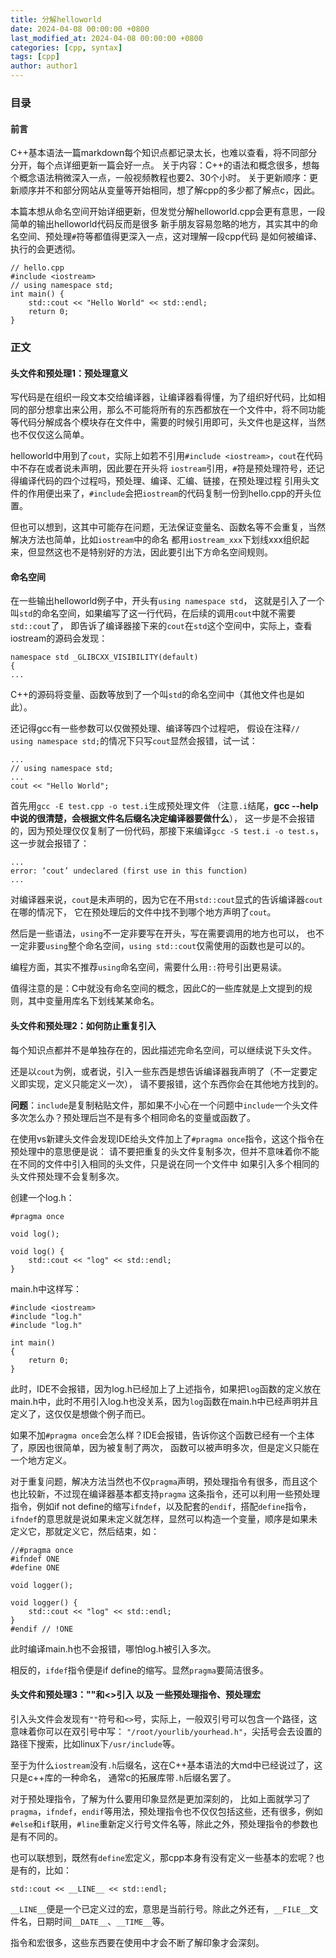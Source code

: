 ```yaml
---
title: 分解helloworld
date: 2024-04-08 00:00:00 +0800
last_modified_at: 2024-04-08 00:00:00 +0800
categories: [cpp, syntax]
tags: [cpp]
author: author1
---
```


### 目录

#### 前言

C++基本语法一篇markdown每个知识点都记录太长，也难以查看，将不同部分分开，每个点详细更新一篇会好一点。
关于内容：C++的语法和概念很多，想每个概念语法稍微深入一点，一般视频教程也要2、30个小时。
关于更新顺序：更新顺序并不和部分网站从变量等开始相同，想了解cpp的多少都了解点c，因此。

本篇本想从命名空间开始详细更新，但发觉分解helloworld.cpp会更有意思，一段简单的输出helloworld代码反而是很多
新手朋友容易忽略的地方，其实其中的命名空间、预处理`#`符等都值得更深入一点，这对理解一段cpp代码
是如何被编译、执行的会更透彻。

```
// hello.cpp
#include <iostream>
// using namespace std;
int main() {
	std::cout << "Hello World" << std::endl;
	return 0;
}
```

### 正文

#### 头文件和预处理1：预处理意义

写代码是在组织一段文本交给编译器，让编译器看得懂，为了组织好代码，比如相同的部分想拿出来公用，那么不可能将所有的东西都放在一个文件中，将不同功能等代码分解成各个模块存在文件中，需要的时候引用即可，头文件也是这样，当然也不仅仅这么简单。

helloworld中用到了`cout`，实际上如若不引用`#include <iostream>`，`cout`在代码中不存在或者说未声明，因此要在开头将
`iostream`引用，`#`符是预处理符号，还记得编译代码的四个过程吗，预处理、编译、汇编、链接，在预处理过程
引用头文件的作用便出来了，`#include`会把`iostream`的代码复制一份到hello.cpp的开头位置。

但也可以想到，这其中可能存在问题，无法保证变量名、函数名等不会重复，当然解决方法也简单，比如`iostream`中的命名
都用`iostream_xxx`下划线xxx组织起来，但显然这也不是特别好的方法，因此要引出下方命名空间规则。

#### 命名空间

在一些输出helloworld例子中，开头有`using namespace std`，
这就是引入了一个叫`std`的命名空间，如果编写了这一行代码，在后续的调用`cout`中就不需要`std::cout`了，
即告诉了编译器接下来的`cout`在`std`这个空间中，实际上，查看iostream的源码会发现：
```
namespace std _GLIBCXX_VISIBILITY(default)
{
...
```

C++的源码将变量、函数等放到了一个叫`std`的命名空间中（其他文件也是如此）。

还记得gcc有一些参数可以仅做预处理、编译等四个过程吧，
假设在注释`// using namespace std;`的情况下只写`cout`显然会报错，试一试：
```
...
// using namespace std;
...
cout << "Hello World";
```

首先用`gcc -E test.cpp -o test.i`生成预处理文件
（注意`.i`结尾，**gcc --help中说的很清楚，会根据文件名后缀名决定编译器要做什么**），
这一步是不会报错的，因为预处理仅仅复制了一份代码，那接下来编译`gcc -S test.i -o test.s`，
这一步就会报错了：
```
...
error: ‘cout’ undeclared (first use in this function)
...
```

对编译器来说，`cout`是未声明的，因为它在不用`std::cout`显式的告诉编译器`cout`在哪的情况下，
它在预处理后的文件中找不到哪个地方声明了`cout`。

然后是一些语法，`using`不一定非要写在开头，写在需要调用的地方也可以，
也不一定非要`using`整个命名空间，`using std::cout`仅需使用的函数也是可以的。

编程方面，其实不推荐`using`命名空间，需要什么用`::`符号引出更易读。

值得注意的是：C中就没有命名空间的概念，因此C的一些库就是上文提到的规则，其中变量用库名下划线某某命名。

#### 头文件和预处理2：如何防止重复引入

每个知识点都并不是单独存在的，因此描述完命名空间，可以继续说下头文件。

还是以`cout`为例，或者说，引入一些东西是想告诉编译器我声明了（不一定要定义即实现，定义只能定义一次），
请不要报错，这个东西你会在其他地方找到的。

**问题**：`include`是复制粘贴文件，那如果不小心在一个问题中`include`一个头文件多次怎么办？预处理后岂不是有多个相同命名的变量或函数了。

在使用vs新建头文件会发现IDE给头文件加上了`#pragma once`指令，这这个指令在预处理中的意思便是说：
请不要把重复的头文件复制多次，但并不意味着你不能在不同的文件中引入相同的头文件，只是说在同一个文件中
如果引入多个相同的头文件预处理不会复制多次。

创建一个log.h：
```
#pragma once

void log();

void log() {
	std::cout << "log" << std::endl;
}
```

main.h中这样写：
```
#include <iostream>
#include "log.h"
#include "log.h"

int main()
{
	return 0;
}
```

此时，IDE不会报错，因为log.h已经加上了上述指令，如果把`log`函数的定义放在main.h中，此时不用引入log.h也没关系，因为`log`函数在main.h中已经声明并且定义了，这仅仅是想做个例子而已。

如果不加`#pragma once`会怎么样？IDE会报错，告诉你这个函数已经有一个主体了，原因也很简单，因为被复制了两次，
函数可以被声明多次，但是定义只能在一个地方定义。

对于重复问题，解决方法当然也不仅`pragma`声明，预处理指令有很多，而且这个也比较新，不过现在编译器基本都支持`pragma`
这条指令，还可以利用一些预处理指令，例如if not define的缩写`ifndef`，以及配套的`endif`，搭配`define`指令，
`ifndef`的意思就是说如果未定义就怎样，显然可以构造一个变量，顺序是如果未定义它，那就定义它，然后结束，如：
```
//#pragma once
#ifndef ONE
#define ONE

void logger();

void logger() {
	std::cout << "log" << std::endl;
}
#endif // !ONE
```

此时编译main.h也不会报错，哪怕log.h被引入多次。

相反的，`ifdef`指令便是if define的缩写。显然`pragma`要简洁很多。

#### 头文件和预处理3：""和<>引入 以及 一些预处理指令、预处理宏

引入头文件会发现有`""`符号和`<>`号，实际上，一般双引号可以包含一个路径，这意味着你可以在双引号中写：
`"/root/yourlib/yourhead.h"`，尖括号会去设置的路径下搜索，比如linux下`/usr/include`等。

至于为什么`iostream`没有`.h`后缀名，这在C++基本语法的大md中已经说过了，这只是c++库的一种命名，
通常c的拓展库带`.h`后缀名罢了。

对于预处理指令，了解为什么要用印象显然是更加深刻的，
比如上面就学习了`pragma`，`ifndef`，`endif`等用法，预处理指令也不仅仅包括这些，还有很多，例如`#else`和`if`联用，`#line`重新定义行号文件名等，除此之外，预处理指令的参数也是有不同的。

也可以联想到，既然有`define`宏定义，那cpp本身有没有定义一些基本的宏呢？也是有的，比如：
```
std::cout << __LINE__ << std::endl;
```

`__LINE__`便是一个已定义过的宏，意思是当前行号。除此之外还有，`__FILE__`文件名，日期时间`__DATE__`、`__TIME__`等。

指令和宏很多，这些东西要在使用中才会不断了解印象才会深刻。